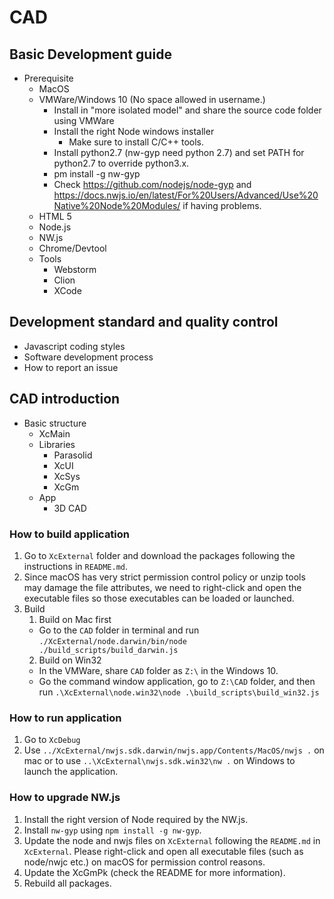 # CAD

## Basic Development guide

* Prerequisite
  * MacOS
  * VMWare/Windows 10 (No space allowed in username.)
    * Install in "more isolated model" and share the source code folder using VMWare
    * Install the right Node windows installer
      * Make sure to install C/C++ tools.
    * Install python2.7 (nw-gyp need python 2.7) and set PATH for python2.7 to override python3.x.
    * pm install -g nw-gyp
    * Check https://github.com/nodejs/node-gyp and https://docs.nwjs.io/en/latest/For%20Users/Advanced/Use%20Native%20Node%20Modules/ if having problems.
  * HTML 5
  * Node.js
  * NW.js
  * Chrome/Devtool
  * Tools
    * Webstorm
    * Clion
    * XCode

## Development standard and quality control

* Javascript coding styles
* Software development process
* How to report an issue

## CAD introduction

* Basic structure
  * XcMain
  * Libraries
    * Parasolid
    * XcUI
    * XcSys
    * XcGm
  * App
    * 3D CAD

### How to build application

1. Go to `XcExternal` folder and download the packages following the instructions in `README.md`.
2. Since macOS has very strict permission control policy or unzip tools may damage the file attributes, we need to right-click and open the executable files so those executables can be loaded or launched.
3. Build
   1. Build on Mac first
     * Go to the `CAD` folder in terminal and run `./XcExternal/node.darwin/bin/node ./build_scripts/build_darwin.js`
   2. Build on Win32
     * In the VMWare, share `CAD` folder as `Z:\` in the Windows 10.
     * Go the command window application, go to `Z:\CAD` folder, and then run `.\XcExternal\node.win32\node .\build_scripts\build_win32.js`

### How to run application

1. Go to `XcDebug`
2. Use `../XcExternal/nwjs.sdk.darwin/nwjs.app/Contents/MacOS/nwjs .` on mac or to use `..\XcExternal\nwjs.sdk.win32\nw .` on Windows to launch the application.

### How to upgrade NW.js

1. Install the right version of Node required by the NW.js.
2. Install `nw-gyp` using `npm install -g nw-gyp`.
3. Update the node and nwjs files on `XcExternal` following the `README.md` in `XcExternal`. Please right-click and open all executable files (such as node/nwjc etc.) on macOS for permission control reasons.
4. Update the XcGmPk (check the README for more information). 
5. Rebuild all packages.
